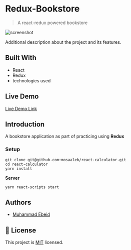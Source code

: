 # Redux-Bookstore

> A react-redux powered bookstore

![screenshot]()

Additional description about the project and its features.

## Built With

- React
- Redux
- technologies used

## Live Demo

[Live Demo Link](https://book-store-20.herokuapp.com/)


## Introduction
A bookstore application as part of practicing using **Redux**

### Setup
```
git clone git@github.com:mosaaleb/react-calculator.git
cd react-calculator
yarn install
```
**Server**
```
yarn react-scripts start
```


## Authors

- [Muhammad Ebeid](https://github.com/mosaaleb)

## 📝 License
This project is [MIT](lic.url) licensed.
